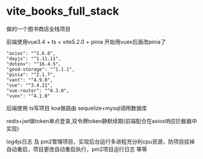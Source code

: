 # vite_books_full_stack
做的一个图书商店全栈项目

前端使用vue3.4 + ts + vite5.2.0 + pinia 开始用vuex后面改pinia了

```
"axios": "^1.6.8",
"dayjs": "^1.11.11",
"dotenv": "^16.4.5",
"good-storage": "^1.1.1",
"pinia": "^2.1.7",
"vant": "^4.9.0",
"vue": "^3.4.21",
"vue-router": "^4.3.0",
"vuex": "^4.1.0"
```

后端使用 ts写项目 koa做路由 sequelize+mysql调用数据库 

redis+jwt做token单点登录,双令牌token静默续期(前端配合在axios响应拦截器中实现) 

log4js日志 及 pm2管理项目，实现后台运行多进程充分利cpu资源，防项目挂掉自动重启，项目更改自动重启执行，pm2项目运行日志 等等



